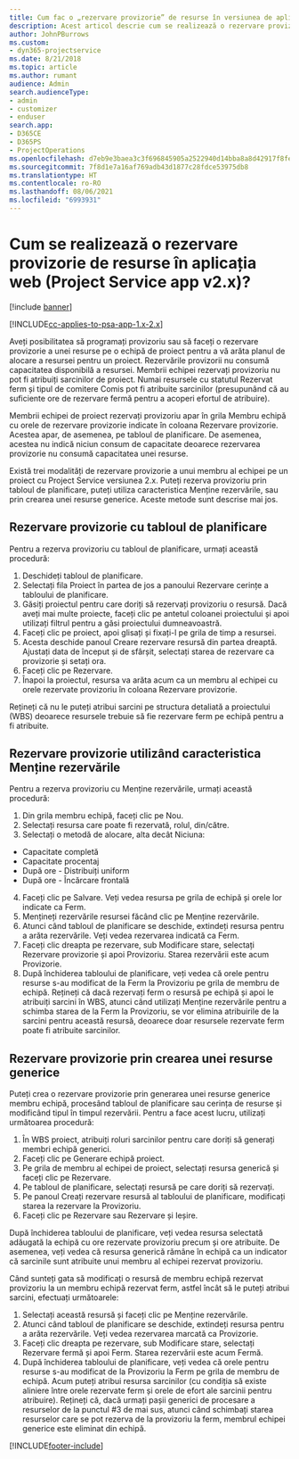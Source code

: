 ```yaml
---
title: Cum fac o „rezervare provizorie” de resurse în versiunea de aplicație 2.x?
description: Acest articol descrie cum se realizează o rezervare provizorie pentru membrii echipei de proiect cu Project Service.
author: JohnPBurrows
ms.custom:
- dyn365-projectservice
ms.date: 8/21/2018
ms.topic: article
ms.author: rumant
audience: Admin
search.audienceType:
- admin
- customizer
- enduser
search.app:
- D365CE
- D365PS
- ProjectOperations
ms.openlocfilehash: d7eb9e3baea3c3f696845905a2522940d14bba8a8d42917f8fe1b90c7c443747
ms.sourcegitcommit: 7f8d1e7a16af769adb43d1877c28fdce53975db8
ms.translationtype: HT
ms.contentlocale: ro-RO
ms.lasthandoff: 08/06/2021
ms.locfileid: "6993931"
---
```

# <a name="how-do-i-soft-book-resources-in-the-web-app-project-service-app-v2x"></a>Cum se realizează o rezervare provizorie de resurse în aplicația web (Project Service app v2.x)?

[!include [banner](../includes/psa-now-project-operations.md)]

[!INCLUDE[cc-applies-to-psa-app-1.x-2.x](../includes/cc-applies-to-psa-app-1x-2x.md)]

Aveți posibilitatea să programați provizoriu sau să faceți o rezervare provizorie a unei resurse pe o echipă de proiect pentru a vă arăta planul de alocare a resursei pentru un proiect. Rezervările provizorii nu consumă capacitatea disponibilă a resursei. Membrii echipei rezervați provizoriu nu pot fi atribuiți sarcinilor de proiect. Numai resursele cu statutul Rezervat ferm și tipul de comitere Comis pot fi atribuite sarcinilor (presupunând că au suficiente ore de rezervare fermă pentru a acoperi efortul de atribuire).

Membrii echipei de proiect rezervați provizoriu apar în grila Membru echipă cu orele de rezervare provizorie indicate în coloana Rezervare provizorie. Acestea apar, de asemenea, pe tabloul de planificare. De asemenea, acestea nu indică niciun consum de capacitate deoarece rezervarea provizorie nu consumă capacitatea unei resurse.

Există trei modalități de rezervare provizorie a unui membru al echipei pe un proiect cu Project Service versiunea 2.x. Puteți rezerva provizoriu prin tabloul de planificare, puteți utiliza caracteristica Menține rezervările, sau prin crearea unei resurse generice. Aceste metode sunt descrise mai jos.

## <a name="soft-book-with-the-schedule-board"></a>Rezervare provizorie cu tabloul de planificare

Pentru a rezerva provizoriu cu tabloul de planificare, urmați această procedură: 
1. Deschideți tabloul de planificare.
2. Selectați fila Proiect în partea de jos a panoului Rezervare cerințe a tabloului de planificare.
3. Găsiți proiectul pentru care doriți să rezervați provizoriu o resursă. Dacă aveți mai multe proiecte, faceți clic pe antetul coloanei proiectului și apoi utilizați filtrul pentru a găsi proiectului dumneavoastră.
4. Faceți clic pe proiect, apoi glisați și fixați-l pe grila de timp a resursei.
5. Acesta deschide panoul Creare rezervare resursă din partea dreaptă. Ajustați data de început și de sfârșit, selectați starea de rezervare ca provizorie și setați ora. 
6. Faceți clic pe Rezervare.
7. Înapoi la proiectul, resursa va arăta acum ca un membru al echipei cu orele rezervate provizoriu în coloana Rezervare provizorie.

Rețineți că nu le puteți atribui sarcini pe structura detaliată a proiectului (WBS) deoarece resursele trebuie să fie rezervare ferm pe echipă pentru a fi atribuite.

## <a name="soft-book-using-the-maintain-bookings-feature"></a>Rezervare provizorie utilizând caracteristica Menține rezervările

Pentru a rezerva provizoriu cu Menține rezervările, urmați această procedură:
1. Din grila membru echipă, faceți clic pe Nou.
2. Selectați resursa care poate fi rezervată, rolul, din/către.
3. Selectați o metodă de alocare, alta decât Niciuna:
- Capacitate completă
- Capacitate procentaj
- După ore - Distribuiți uniform
- După ore - Încărcare frontală
4. Faceți clic pe Salvare. Veți vedea resursa pe grila de echipă și orele lor indicate ca Ferm.
5. Mențineți rezervările resursei făcând clic pe Menține rezervările.
6. Atunci când tabloul de planificare se deschide, extindeți resursa pentru a arăta rezervările. Veți vedea rezervarea indicată ca Ferm.
7. Faceți clic dreapta pe rezervare, sub Modificare stare, selectați Rezervare provizorie și apoi Provizoriu. Starea rezervării este acum Provizorie.
8. După închiderea tabloului de planificare, veți vedea că orele pentru resurse s-au modificat de la Ferm la Provizoriu pe grila de membru de echipă.
Rețineți că dacă rezervați ferm o resursă pe echipă și apoi le atribuiți sarcini în WBS, atunci când utilizați Menține rezervările pentru a schimba starea de la Ferm la Provizoriu, se vor elimina atribuirile de la sarcini pentru această resursă, deoarece doar resursele rezervate ferm poate fi atribuite sarcinilor.

## <a name="soft-book-by-creating-a-generic-resource"></a>Rezervare provizorie prin crearea unei resurse generice

Puteți crea o rezervare provizorie prin generarea unei resurse generice membru echipă, procesând tabloul de planificare sau cerința de resurse și modificând tipul în timpul rezervării.
Pentru a face acest lucru, utilizați următoarea procedură:

1. În WBS proiect, atribuiți roluri sarcinilor pentru care doriți să generați membri echipă generici.
2. Faceți clic pe Generare echipă proiect.
3. Pe grila de membru al echipei de proiect, selectați resursa generică și faceți clic pe Rezervare.
4. Pe tabloul de planificare, selectați resursă pe care doriți să rezervați.
5. Pe panoul Creați rezervare resursă al tabloului de planificare, modificați starea la rezervare la Provizoriu.
6. Faceți clic pe Rezervare sau Rezervare și Ieșire.

După închiderea tabloului de planificare, veți vedea resursa selectată adăugată la echipă cu ore rezervate provizoriu precum și ore atribuite. De asemenea, veți vedea că resursa generică rămâne în echipă ca un indicator că sarcinile sunt atribuite unui membru al echipei rezervat provizoriu.

Când sunteți gata să modificați o resursă de membru echipă rezervat provizoriu la un membru echipă rezervat ferm, astfel încât să le puteți atribui sarcini, efectuați următoarele:

1. Selectați această resursă și faceți clic pe Menține rezervările.
2. Atunci când tabloul de planificare se deschide, extindeți resursa pentru a arăta rezervările. Veți vedea rezervarea marcată ca Provizorie.
3. Faceți clic dreapta pe rezervare, sub Modificare stare, selectați Rezervare fermă și apoi Ferm. Starea rezervării este acum Fermă.
4. După închiderea tabloului de planificare, veți vedea că orele pentru resurse s-au modificat de la Provizoriu la Ferm pe grila de membru de echipă. Acum puteți atribui resursa sarcinilor (cu condiția să existe aliniere între orele rezervate ferm și orele de efort ale sarcinii pentru atribuire). Rețineți că, dacă urmați pașii generici de procesare a resurselor de la punctul #3 de mai sus, atunci când schimbați starea resurselor care se pot rezerva de la provizoriu la ferm, membrul echipei generice este eliminat din echipă.


[!INCLUDE[footer-include](../includes/footer-banner.md)]